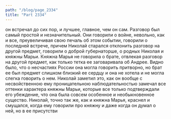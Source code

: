 ```yaml
---
path: "/blog/page_2334"
title: "Part 2334"
---
```


он встречал до сих пор, и лучшее, главное, чем он сам.
Разговор был самый простой и незначительный. Они говорили о войне, невольно, как и все, преувеличивая свою печаль об этом событии, говорили о последней встрече, причем Николай старался отклонить разговор на другой предмет, говорили о доброй губернаторше, о родных Николая и княжны Марьи.
Княжна Марья не говорила о брате, отвлекая разговор на другой предмет, как только тетка ее заговаривала об Андрее. Видно было, что о несчастиях России она могла говорить притворно, но брат ее был предмет слишком близкий ее сердцу и она не хотела и не могла слегка говорить о нем. Николай заметил это, как он вообще с несвойственною ему проницательною наблюдательностью замечал все оттенки характера княжны Марьи, которые все только подтверждали его убеждение, что она была совсем особенное и необыкновенное существо. Николай, точно так же, как и княжна Марья, краснел и смущался, когда ему говорили про княжну и даже когда он думал о ней, но в ее присутстви
